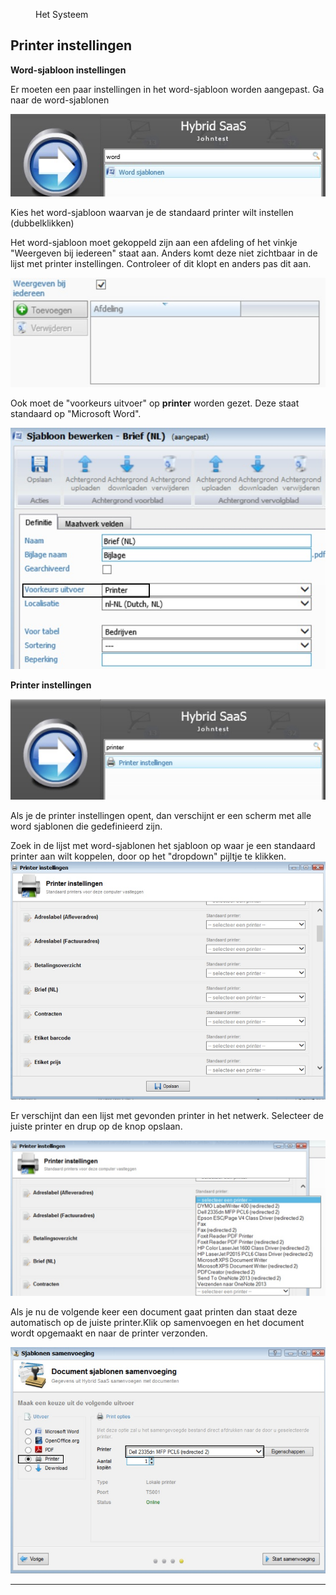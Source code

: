 <properties>
	<page>
		<title>Printer instellingen</title>
	</page>
	<menu>
		<position>Het Systeem </position>
		<title>Printer instellingen</title>
	</menu>
</properties>

## Printer instellingen ##

**Word-sjabloon instellingen**

Er moeten een paar instellingen in het word-sjabloon worden aangepast.
Ga naar de word-sjablonen

![](images/instelling-word-sjabloon1.jpg)

Kies het word-sjabloon  waarvan je de standaard printer wilt instellen (dubbelklikken)

Het word-sjabloon moet gekoppeld zijn aan een afdeling of het vinkje "Weergeven bij iedereen" staat aan. Anders komt deze niet zichtbaar in de lijst met printer instellingen. Controleer of dit klopt en anders pas dit aan.

![](images/instelling-printer-word-sjabloon.jpg)

Ook moet de "voorkeurs uitvoer" op **printer** worden gezet. Deze staat standaard op "Microsoft Word".

![](images/instelling-printer-word-sjabloon-print.jpg)

**Printer instellingen**

![](images/instelling-printer.jpg)

Als je de printer instellingen opent, dan verschijnt er een scherm met alle word sjablonen die gedefinieerd zijn. 

Zoek in de lijst met word-sjablonen het sjabloon op waar je een standaard printer aan wilt koppelen, door op het "dropdown" pijltje te klikken. 
![](images/instelling-printer-lijst.jpg)    

Er verschijnt dan een lijst met gevonden printer in het netwerk. Selecteer de juiste printer en drup op de knop opslaan.

![](images/instelling-printer-keuze.jpg)     

Als je nu de volgende keer een document gaat printen dan staat deze automatisch op de juiste printer.Klik op samenvoegen en het document wordt opgemaakt en naar de printer verzonden.

![](images/instelling-printer-resultaat.jpg)   

----------